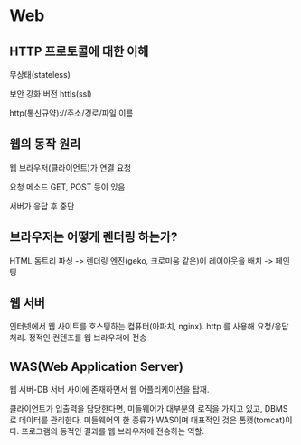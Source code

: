 # Web

## HTTP 프로토콜에 대한 이해

무상태\(stateless\)

보안 강화 버전 httls\(ssl\)

http\(통신규약\)://주소/경로/파일 이름



## 웹의 동작 원리

웹 브라우저\(클라이언트\)가 연결 요청

요청 메소드 GET, POST 등이 있음

서버가 응답 후 중단



## 브라우저는 어떻게 렌더링 하는가?

HTML 돔트리 파싱 -&gt; 렌더링 엔진\(geko, 크로미움 같은\)이 레이아웃을 배치 -&gt; 페인팅



## 웹 서버

인터넷에서 웹 사이트를 호스팅하는 컴퓨터\(아파치, nginx\). http 를 사용해 요청/응답 처리. 정적인 컨텐츠를 웹 브라우저에 전송

## WAS\(Web Application Server\)

웹 서버-DB 서버 사이에 존재하면서 웹 어플리케이션을 탑재.

클라이언트가 입출력을 담당한다면, 미들웨어가 대부분의 로직을 가지고 있고, DBMS 로 데이터를 관리한다. 미들웨어의 한 종류가 WAS이며 대표적인 것은 톰캣\(tomcat\)이다. 프로그램의 동적인 결과를 웹 브라우저에 전송하는 역할.






